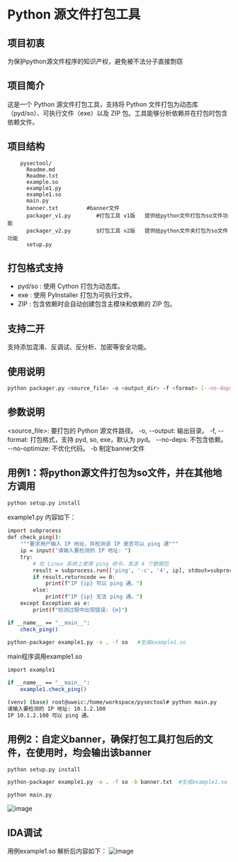 # Python 源文件打包工具

## 项目初衷
为保护python源文件程序的知识产权，避免被不法分子直接剽窃

## 项目简介
这是一个 Python 源文件打包工具，支持将 Python 文件打包为动态库（pyd/so）、可执行文件（exe）以及 ZIP 包。工具能够分析依赖并在打包时包含依赖文件。

## 项目结构
```plaintext
    pysectool/ 
      Readme.md 
      Readme.txt      
      example.so 
      example1.py 
      example1.so 
      main.py
      banner.txt         #banner文件
      packager_v1.py        #打包工具 v1版   提供给python文件打包为so文件功能
      packager_v2.py        $打包工具 v2版   提供给python文件夹打包为so文件功能
      setup.py           
  ```    

## 打包格式支持
- pyd/so : 使用 Cython 打包为动态库。
- exe : 使用 PyInstaller 打包为可执行文件。
- ZIP : 包含依赖时会自动创建包含主模块和依赖的 ZIP 包。

## 支持二开
支持添加混淆、反调试、反分析、加密等安全功能。


## 使用说明
```bash
python packager.py <source_file> -o <output_dir> -f <format> [--no-deps] [--no-optimize] -b <banner>
```

## 参数说明
<source_file>: 要打包的 Python 源文件路径。
-o, --output: 输出目录。
-f, --format: 打包格式，支持 pyd, so, exe，默认为 pyd。
--no-deps: 不包含依赖。
--no-optimize: 不优化代码。
-b 制定banner文件


## 用例1：将python源文件打包为so文件，并在其他地方调用
```bash
python setup.py install
```

example1.py 内容如下：
```bash
import subprocess
def check_ping(): 
    """要求用户输入 IP 地址，并检测该 IP 是否可以 ping 通"""
    ip = input("请输入要检测的 IP 地址: ")
    try:
        # 在 Linux 系统上使用 ping 命令，发送 4 个数据包
        result = subprocess.run(['ping', '-c', '4', ip], stdout=subprocess.PIPE, stderr=subprocess.PIPE, text=True)
        if result.returncode == 0:
            print(f"IP {ip} 可以 ping 通。")
        else:
            print(f"IP {ip} 无法 ping 通。")
    except Exception as e:
        print(f"检测过程中出现错误: {e}")

if __name__ == "__main__":
    check_ping()
```

```bash
python-packager example1.py -o . -f so   #生成example1.so
```

main程序调用example1.so

```bash
import example1

if __name__ == "__main__":
    example1.check_ping()
```

```bash
(venv) (base) root@uweic:/home/workspace/pysectool# python main.py 
请输入要检测的 IP 地址: 10.1.2.100
IP 10.1.2.100 可以 ping 通。
```

## 用例2：自定义banner，确保打包工具打包后的文件，在使用时，均会输出该banner
```bash
python setup.py install
```
```bash
python-packager example1.py -o . -f so -b banner.txt  #生成example1.so
```
```bash
python main.py
```
![image](https://github.com/user-attachments/assets/ad393761-5eda-4ab0-8ad0-9f9159d39d5f)


## IDA调试
用例example1.so
解析后内容如下：
![image](https://github.com/user-attachments/assets/bbbb4ebf-1cfa-4026-9876-cfb62eac9709)

